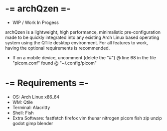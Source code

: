 # -= archQzen =-
* WIP / Work In Progess
  
archQzen is a lightweight, high performance, minimalistic pre-configuration made to be quickly integrated into any existing Arch Linux based operating system using the QTile desktop environment. For all features to work, having the optional requirements is recommended.

* If on a mobile device, uncomment (delete the "#") @ line 68 in the file "picom.conf" found @ "~/.config/picom"

# -= Requirements =-
* OS: Arch Linux x86_64
* WM: Qtile
* Terminal: Alacritty
* Shell: Fish
* Extra Software: fastfetch firefox vim thunar nitrogen picom fish zip unzip godot gimp blender

